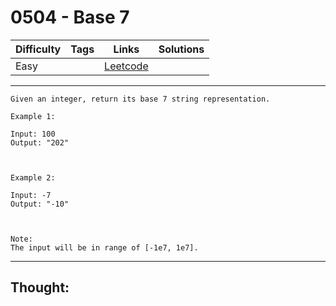 # 0504 - Base 7

Difficulty  | Tags | Links | Solutions
----------- | ---- | ----- | -----
Easy |  | [Leetcode](https://leetcode.com/problems/base-7/description/) |


-----------

```
Given an integer, return its base 7 string representation.

Example 1:

Input: 100
Output: "202"



Example 2:

Input: -7
Output: "-10"



Note:
The input will be in range of [-1e7, 1e7].
```

-----------

## Thought:
